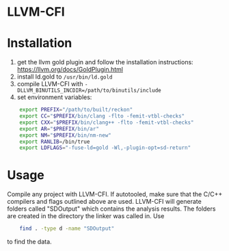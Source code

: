 # LLVM-CFI

Installation
============

1. get the llvm gold plugin and follow the installation instructions: https://llvm.org/docs/GoldPlugin.html
2. install ld.gold to ```/usr/bin/ld.gold```
3. compile LLVM-CFI with ```-DLLVM_BINUTILS_INCDIR=/path/to/binutils/include```
4. set environment variables:
```bash
    export PREFIX="/path/to/built/reckon"
    export CC="$PREFIX/bin/clang -flto -femit-vtbl-checks"
    export CXX="$PREFIX/bin/clang++ -flto -femit-vtbl-checks"
    export AR="$PREFIX/bin/ar"
    export NM="$PREFIX/bin/nm-new"
    export RANLIB=/bin/true
    export LDFLAGS="-fuse-ld=gold -Wl,-plugin-opt=sd-return"
```
Usage
=====

Compile any project with LLVM-CFI. If autotooled, make sure that the C/C++ compilers and flags outlined above are used.
LLVM-CFI will generate folders called "SDOutput" which contains the analysis results. The folders are created in the directory the
linker was called in. Use 
```bash
    find . -type d -name "SDOutput"
```
to find the data.
